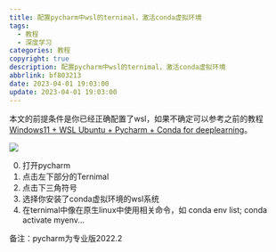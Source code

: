 ```yaml
---
title: 配置pycharm中wsl的ternimal，激活conda虚拟环境
tags:
  - 教程
  - 深度学习
categories: 教程
copyright: true
description: 配置pycharm中wsl的ternimal，激活conda虚拟环境
abbrlink: bf803213
date: 2023-04-01 19:03:00
update: 2023-04-01 19:03:00
---
```


本文的前提条件是你已经正确配置了wsl，如果不确定可以参考之前的教程[Windows11 + WSL Ubuntu + Pycharm + Conda for deeplearning](https://www.gongsunqi.xyz/posts/3c995b2a/)。

![](https://s2.loli.net/2023/04/01/O4AFiJQmlwjCRfU.png)

0. 打开pycharm
1. 点击左下部分的Ternimal
2. 点击下三角符号
3. 选择你安装了conda虚拟环境的wsl系统
4. 在ternimal中像在原生linux中使用相关命令，如 conda env list; conda activate myenv...

备注：pycharm为专业版2022.2